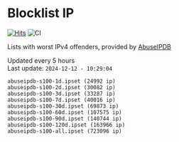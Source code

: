 # Blocklist IP

[![Hits](https://hits.seeyoufarm.com/api/count/incr/badge.svg?url=https%3A%2F%2Fgithub.com%2Fborestad%2Fblocklist-ip%2F&count_bg=%2379C83D&title_bg=%23555555&icon=&icon_color=%23E7E7E7&title=hits&edge_flat=false)](https://hits.seeyoufarm.com)  ![CI](https://img.shields.io/github/workflow/status/borestad/blocklist-ip/CI?style=flat-square)

Lists with worst IPv4 offenders, provided by [AbuseIPDB](https://www.abuseipdb.com/)

<!-- FOOTER-PLACEHOLDER -->
Updated every 5 hours<br>
Last update: `2024-12-12 - 10:29:04`
```
abuseipdb-s100-1d.ipset (24992 ip)
abuseipdb-s100-2d.ipset (30082 ip)
abuseipdb-s100-3d.ipset (33287 ip)
abuseipdb-s100-7d.ipset (40016 ip)
abuseipdb-s100-30d.ipset (69873 ip)
abuseipdb-s100-60d.ipset (107575 ip)
abuseipdb-s100-90d.ipset (140744 ip)
abuseipdb-s100-120d.ipset (163966 ip)
abuseipdb-s100-all.ipset (723096 ip)
```

